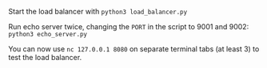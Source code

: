 Start the load balancer with `python3 load_balancer.py`

Run echo server twice, changing the `PORT` in the script to 9001 and 9002: `python3 echo_server.py`

You can now use `nc 127.0.0.1 8080` on separate terminal tabs (at least 3) to test the load balancer.